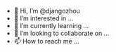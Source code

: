 - 👋 Hi, I’m @djangozhou
- 👀 I’m interested in ...
- 🌱 I’m currently learning ...
- 💞️ I’m looking to collaborate on ...
- 📫 How to reach me ...

<!---
djangozhou/djangozhou is a ✨ special ✨ repository because its `README.md` (this file) appears on your GitHub profile.
You can click the Preview link to take a look at your changes.
--->
